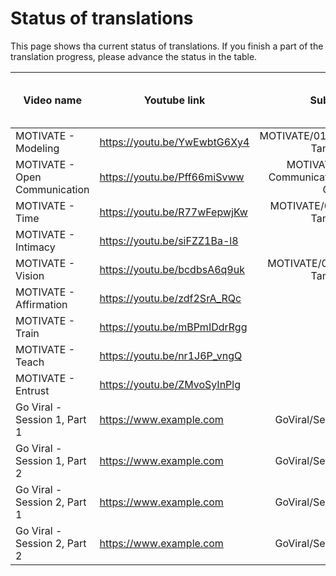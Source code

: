 # Status of translations

This page shows tha current status of translations. If you finish a part of the translation progress, please advance the status in the table.

| Video name                    | Youtube link                 | Subtitle file | in creation | to be reviewed | in review | to add to video | done |
|-------------------------------|------------------------------|:-------------:|:-----------:|:--------------:|:---------:|:---------------:|:----:|
| MOTIVATE - Modeling           | https://youtu.be/YwEwbtG6Xy4 | MOTIVATE/01_Modeling_Pastor-Tan-Chi.srt |             |                |          |                  |   x  |
| MOTIVATE - Open Communication | https://youtu.be/Pff66miSvww | MOTIVATE/02_Open-Communication_Pastor-Tan-Chi.srt |             |               |           |                  |   x  |
| MOTIVATE - Time               | https://youtu.be/R77wFepwjKw | MOTIVATE/03_Time_Pastor-Tan-Chi.srt |             |        x       |           |                 |      |
| MOTIVATE - Intimacy           | https://youtu.be/siFZZ1Ba-l8 |  |             |                |           |                 |      |
| MOTIVATE - Vision             | https://youtu.be/bcdbsA6q9uk | MOTIVATE/05_Vision_Pastor-Tan-Chi.srt |      x      |                |           |                 |      |
| MOTIVATE - Affirmation        | https://youtu.be/zdf2SrA_RQc |  |             |                |           |                 |      |
| MOTIVATE - Train              | https://youtu.be/mBPmIDdrRgg |  |             |                |           |                 |      |
| MOTIVATE - Teach              | https://youtu.be/nr1J6P_vngQ |  |             |                |           |                 |      |
| MOTIVATE - Entrust            | https://youtu.be/ZMvoSyInPlg |  |             |                |           |                 |      |
| Go Viral - Session 1, Part 1  | https://www.example.com | GoViral/Session1/Part1.srt |             |        x       |           |                 |      |
| Go Viral - Session 1, Part 2  | https://www.example.com | GoViral/Session1/Part2.srt |             |        x       |           |                 |      |
| Go Viral - Session 2, Part 1  | https://www.example.com | GoViral/Session2/Part1.srt |             |        x       |           |                 |      |
| Go Viral - Session 2, Part 2  | https://www.example.com | GoViral/Session2/Part2.srt |             |        x       |           |                 |      |
